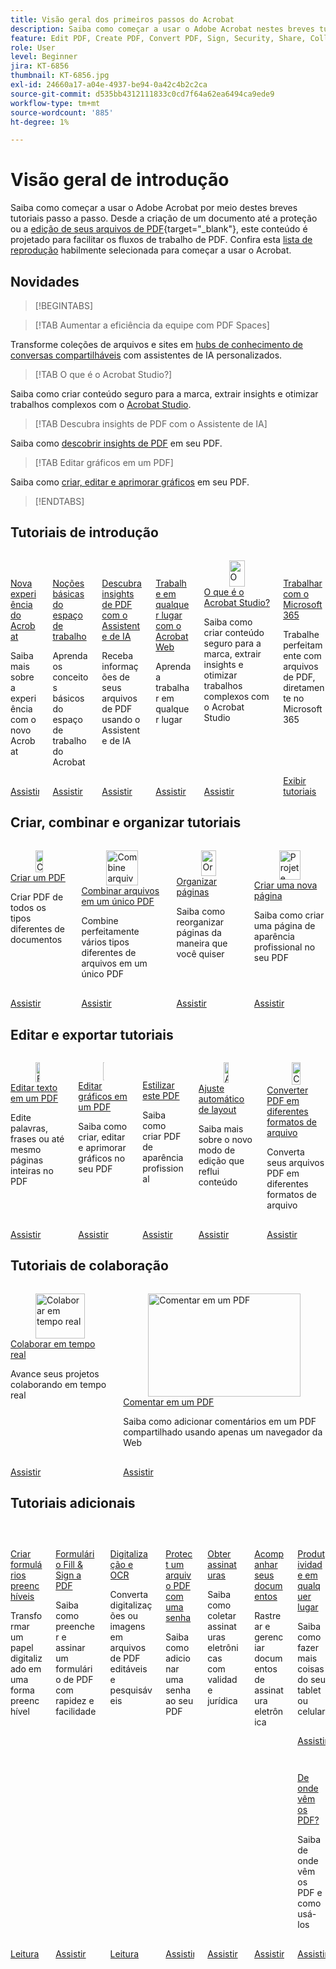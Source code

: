 ```yaml
---
title: Visão geral dos primeiros passos do Acrobat
description: Saiba como começar a usar o Adobe Acrobat nestes breves tutoriais passo a passo (1 a 2 min)
feature: Edit PDF, Create PDF, Convert PDF, Sign, Security, Share, Collaboration, Workspace
role: User
level: Beginner
jira: KT-6856
thumbnail: KT-6856.jpg
exl-id: 24660a17-a04e-4937-be94-0a42c4b2c2ca
source-git-commit: d535bb4312111833c0cd7f64a62ea6494ca9ede9
workflow-type: tm+mt
source-wordcount: '885'
ht-degree: 1%

---
```


# Visão geral de introdução

Saiba como começar a usar o Adobe Acrobat por meio destes breves tutoriais passo a passo. Desde a criação de um documento até a proteção ou a [edição de seus arquivos de PDF](https://www.adobe.com/br/acrobat/online/pdf-editor.html){target="_blank"}, este conteúdo é projetado para facilitar os fluxos de trabalho de PDF. Confira esta [lista de reprodução](https://experienceleague.adobe.com/pt-br/playlists/acrobat-get-started-business-users) habilmente selecionada para começar a usar o Acrobat.

## Novidades

>[!BEGINTABS]

>[!TAB Aumentar a eficiência da equipe com PDF Spaces]

Transforme coleções de arquivos e sites em [hubs de conhecimento de conversas compartilháveis](pdf-spaces-legal.md) com assistentes de IA personalizados.

>[!TAB O que é o Acrobat Studio?]

Saiba como criar conteúdo seguro para a marca, extrair insights e otimizar trabalhos complexos com o [Acrobat Studio](acrobat-studio.md).

>[!TAB Descubra insights de PDF com o Assistente de IA]

Saiba como [descobrir insights de PDF](ai-assistant.md) em seu PDF.

>[!TAB Editar gráficos em um PDF]

Saiba como [criar, editar e aprimorar gráficos](edit-graphics.md) em seu PDF.

>[!ENDTABS]

## Tutoriais de introdução

<!-- START CARDS HTML - DO NOT MODIFY BY HAND -->
<div class="columns">
    <div class="column is-half-tablet is-half-desktop is-one-third-widescreen" aria-label="New Acrobat experience">
        <div class="card" style="height: 100%; display: flex; flex-direction: column; height: 100%;">
            <div class="card-image">
                <figure class="image x-is-16by9">
                    <a href="https://experienceleague.adobe.com/pt-br/docs/document-cloud-learn/acrobat-learning/getting-started/new-workspace" title="Nova experiência do Acrobat" target="_self" rel="referrer">
                        <img class="is-bordered-r-small" src="https://experienceleague.adobe.com/pt-br/docs/document-cloud-learn/acrobat-learning/getting-started/media_1fd7846c8083ccd0da406c6abf96fe746d9b4539e.png?width=400&format=webply&optimize=medium" alt="Nova experiência do Acrobat"
                             style="width: 100%; aspect-ratio: 16 / 9; object-fit: cover; overflow: hidden; display: block; margin: auto;">
                    </a>
                </figure>
            </div>
            <div class="card-content is-padded-small" style="display: flex; flex-direction: column; flex-grow: 1; justify-content: space-between;">
                <div class="top-card-content">
                    <p class="headline is-size-6 has-text-weight-bold">
                        <a href="https://experienceleague.adobe.com/pt-br/docs/document-cloud-learn/acrobat-learning/getting-started/new-workspace" target="_self" rel="referrer" title="nova experiência do Acrobat">Nova experiência do Acrobat</a>
                    </p>
                    <p class="is-size-6">Saiba mais sobre a experiência com o novo Acrobat</p>
                </div>
                <a href="https://experienceleague.adobe.com/pt-br/docs/document-cloud-learn/acrobat-learning/getting-started/new-workspace" target="_self" rel="referrer" class="spectrum-Button spectrum-Button--outline spectrum-Button--primary spectrum-Button--sizeM" style="align-self: flex-start; margin-top: 1rem;">
                    <span class="spectrum-Button-label has-no-wrap has-text-weight-bold">Assistir</span>
                </a>
            </div>
        </div>
    </div>
    <div class="column is-half-tablet is-half-desktop is-one-third-widescreen" aria-label="Workspace basics">
        <div class="card" style="height: 100%; display: flex; flex-direction: column; height: 100%;">
            <div class="card-image">
                <figure class="image x-is-16by9">
                    <a href="https://experienceleague.adobe.com/pt-br/docs/document-cloud-learn/acrobat-learning/getting-started/get-to-know-the-acrobat-dc-interface" title="Noções básicas sobre a área de trabalho" target="_self" rel="referrer">
                        <img class="is-bordered-r-small" src="https://experienceleague.adobe.com/pt-br/docs/document-cloud-learn/acrobat-learning/getting-started/media_1829b23b3d26ba9ab2687a87be27ecf1b2adde71e.png?width=400&format=webply&optimize=medium" alt="Noções básicas sobre a área de trabalho"
                             style="width: 100%; aspect-ratio: 16 / 9; object-fit: cover; overflow: hidden; display: block; margin: auto;">
                    </a>
                </figure>
            </div>
            <div class="card-content is-padded-small" style="display: flex; flex-direction: column; flex-grow: 1; justify-content: space-between;">
                <div class="top-card-content">
                    <p class="headline is-size-6 has-text-weight-bold">
                        <a href="https://experienceleague.adobe.com/pt-br/docs/document-cloud-learn/acrobat-learning/getting-started/get-to-know-the-acrobat-dc-interface" target="_self" rel="referrer" title="Noções básicas do Workspace">Noções básicas do espaço de trabalho</a>
                    </p>
                    <p class="is-size-6">Aprenda os conceitos básicos do espaço de trabalho do Acrobat</p>
                </div>
                <a href="https://experienceleague.adobe.com/pt-br/docs/document-cloud-learn/acrobat-learning/getting-started/get-to-know-the-acrobat-dc-interface" target="_self" rel="referrer" class="spectrum-Button spectrum-Button--outline spectrum-Button--primary spectrum-Button--sizeM" style="align-self: flex-start; margin-top: 1rem;">
                    <span class="spectrum-Button-label has-no-wrap has-text-weight-bold">Assistir</span>
                </a>
            </div>
        </div>
    </div>
    <div class="column is-half-tablet is-half-desktop is-one-third-widescreen" aria-label="Discover PDF insights with AI Assistant">
        <div class="card" style="height: 100%; display: flex; flex-direction: column; height: 100%;">
            <div class="card-image">
                <figure class="image x-is-16by9">
                    <a href="https://experienceleague.adobe.com/pt-br/docs/document-cloud-learn/acrobat-learning/getting-started/ai-assistant" title="Descubra insights de PDF com o AI Assistant" target="_self" rel="referrer">
                        <img class="is-bordered-r-small" src="https://experienceleague.adobe.com/pt-br/docs/document-cloud-learn/acrobat-learning/getting-started/media_16b40a5c89df63b8d9116ee1733680b378915394a.png?width=400&format=webply&optimize=medium" alt="Descubra insights de PDF com o AI Assistant"
                             style="width: 100%; aspect-ratio: 16 / 9; object-fit: cover; overflow: hidden; display: block; margin: auto;">
                    </a>
                </figure>
            </div>
            <div class="card-content is-padded-small" style="display: flex; flex-direction: column; flex-grow: 1; justify-content: space-between;">
                <div class="top-card-content">
                    <p class="headline is-size-6 has-text-weight-bold">
                        <a href="https://experienceleague.adobe.com/pt-br/docs/document-cloud-learn/acrobat-learning/getting-started/ai-assistant" target="_self" rel="referrer" title="Descubra insights de PDF com o Assistente de IA">Descubra insights de PDF com o Assistente de IA</a>
                    </p>
                    <p class="is-size-6">Receba informações de seus arquivos de PDF usando o Assistente de IA</p>
                </div>
                <a href="https://experienceleague.adobe.com/pt-br/docs/document-cloud-learn/acrobat-learning/getting-started/ai-assistant" target="_self" rel="referrer" class="spectrum-Button spectrum-Button--outline spectrum-Button--primary spectrum-Button--sizeM" style="align-self: flex-start; margin-top: 1rem;">
                    <span class="spectrum-Button-label has-no-wrap has-text-weight-bold">Assistir</span>
                </a>
            </div>
        </div>
    </div>
                <div class="column is-half-tablet is-half-desktop is-one-third-widescreen" aria-label="Work anywhere with Acrobat web">
        <div class="card" style="height: 100%; display: flex; flex-direction: column; height: 100%;">
            <div class="card-image">
                <figure class="image x-is-16by9">
                    <a href="https://experienceleague.adobe.com/pt-br/docs/document-cloud-learn/acrobat-learning/getting-started/acrobatweb" title="Trabalhe em qualquer lugar com o Acrobat Web" target="_self" rel="referrer">
                        <img class="is-bordered-r-small" src="https://experienceleague.adobe.com/pt-br/docs/document-cloud-learn/acrobat-learning/getting-started/media_1bfcf9b6746a553be3bae3718499df7f83847b637.png?width=400&format=webply&optimize=medium" alt="Trabalhe em qualquer lugar com o Acrobat Web"
                             style="width: 100%; aspect-ratio: 16 / 9; object-fit: cover; overflow: hidden; display: block; margin: auto;">
                    </a>
                </figure>
            </div>
            <div class="card-content is-padded-small" style="display: flex; flex-direction: column; flex-grow: 1; justify-content: space-between;">
                <div class="top-card-content">
                    <p class="headline is-size-6 has-text-weight-bold">
                        <a href="https://experienceleague.adobe.com/pt-br/docs/document-cloud-learn/acrobat-learning/getting-started/acrobatweb" target="_self" rel="referrer" title="Trabalhe em qualquer lugar com o Acrobat Web">Trabalhe em qualquer lugar com o Acrobat Web</a>
                    </p>
                    <p class="is-size-6">Aprenda a trabalhar em qualquer lugar</p>
                </div>
                <a href="https://experienceleague.adobe.com/pt-br/docs/document-cloud-learn/acrobat-learning/getting-started/acrobatweb" target="_self" rel="referrer" class="spectrum-Button spectrum-Button--outline spectrum-Button--primary spectrum-Button--sizeM" style="align-self: flex-start; margin-top: 1rem;">
                    <span class="spectrum-Button-label has-no-wrap has-text-weight-bold">Assistir</span>
                </a>
            </div>
        </div>
    </div>
                 <div class="column is-half-tablet is-half-desktop is-one-third-widescreen"         aria-label="What is Acrobat Studio?">
                      <div class="card" style="height: 100%; display: flex; flex-direction: column; height: 100%;">
                 <div class="card-image">
                <figure class="image x-is-16by9">
                    <a href="https://experienceleague.adobe.com/pt-br/docs/document-cloud-learn/acrobat-learning/getting-started/acrobat-studio" title="O que é o Acrobat Studio?" target="_self" rel="referrer">
                        <img class="is-bordered-r-small" src="https://experienceleague.adobe.com/pt-br/docs/document-cloud-learn/acrobat-learning/by-industry/media_1f6d6f7b7584d916a156a186267c3d3790ae9144a.png?width=400&format=webply&optimize=medium" alt="O que é o Acrobat Studio?"
                             style="width: 100%; aspect-ratio: 16 / 9; object-fit: cover; overflow: hidden; display: block; margin: auto;">
                    </a>
                </figure>
                 </div>
                     <div class="card-content is-padded-small" style="display: flex; flex-direction: column; flex-grow: 1; justify-content: space-between;">
                <div class="top-card-content">
                    <p class="headline is-size-6 has-text-weight-bold">
                        <a href="https://experienceleague.adobe.com/pt-br/docs/document-cloud-learn/acrobat-learning/getting-started/acrobat-studio" target="_self" rel="referrer" title="O que é o Acrobat Studio?">O que é o Acrobat Studio?</a>
                    </p>
                    <p class="is-size-6">Saiba como criar conteúdo seguro para a marca, extrair insights e otimizar trabalhos complexos com o Acrobat Studio</p>
                </div>
                <a href="https://experienceleague.adobe.com/pt-br/docs/document-cloud-learn/acrobat-learning/getting-started/acrobat-studio" target="_self" rel="referrer" class="spectrum-Button spectrum-Button--outline spectrum-Button--primary spectrum-Button--sizeM" style="align-self: flex-start; margin-top: 1rem;">
                    <span class="spectrum-Button-label has-no-wrap has-text-weight-bold">Assistir</span>
                </a>
            </div>
        </div>
    </div>
    <div class="column is-half-tablet is-half-desktop is-one-third-widescreen" aria-label="Work with Microsoft 365">
        <div class="card" style="height: 100%; display: flex; flex-direction: column; height: 100%;">
            <div class="card-image">
                <figure class="image x-is-16by9">
                    <a href="https://experienceleague.adobe.com/pt-br/docs/document-cloud-learn/acrobat-learning/integrations/integrate-overview#microsoft" title="Trabalhar com o Microsoft 365" target="_self" rel="referrer">
                        <img class="is-bordered-r-small" src="https://experienceleague.adobe.com/pt-br/docs/document-cloud-learn/acrobat-learning/getting-started/media_1e715d1ec959dc755a27cab94e21039372673afac.png?width=400&format=webply&optimize=medium" alt="Trabalhar com o Microsoft 365"
                             style="width: 100%; aspect-ratio: 16 / 9; object-fit: cover; overflow: hidden; display: block; margin: auto;">
                    </a>
                </figure>
            </div>
            <div class="card-content is-padded-small" style="display: flex; flex-direction: column; flex-grow: 1; justify-content: space-between;">
                <div class="top-card-content">
                    <p class="headline is-size-6 has-text-weight-bold">
                        <a href="https://experienceleague.adobe.com/pt-br/docs/document-cloud-learn/acrobat-learning/integrations/integrate-overview#microsoft" target="_self" rel="referrer" title="Trabalhar com o Microsoft 365">Trabalhar com o Microsoft 365</a>
                    </p>
                    <p class="is-size-6">Trabalhe perfeitamente com arquivos de PDF, diretamente no Microsoft 365</p>
                </div>
                <a href="https://experienceleague.adobe.com/pt-br/docs/document-cloud-learn/acrobat-learning/integrations/integrate-overview#microsoft" target="_self" rel="referrer" class="spectrum-Button spectrum-Button--outline spectrum-Button--primary spectrum-Button--sizeM" style="align-self: flex-start; margin-top: 1rem;">
                    <span class="spectrum-Button-label has-no-wrap has-text-weight-bold">Exibir tutoriais</span>
                </a>
            </div>
        </div>
    </div>
</div>
<!-- END CARDS HTML - DO NOT MODIFY BY HAND -->

## Criar, combinar e organizar tutoriais

<!-- START CARDS HTML - DO NOT MODIFY BY HAND -->
<div class="columns">
    <div class="column is-half-tablet is-half-desktop is-one-third-widescreen" aria-label="Create a PDF">
        <div class="card" style="height: 100%; display: flex; flex-direction: column; height: 100%;">
            <div class="card-image">
                <figure class="image x-is-16by9">
                    <a href="https://experienceleague.adobe.com/pt-br/docs/document-cloud-learn/acrobat-learning/getting-started/create-pdf" title="Criar um PDF" target="_self" rel="referrer">
                        <img class="is-bordered-r-small" src="https://experienceleague.adobe.com/pt-br/docs/document-cloud-learn/acrobat-learning/getting-started/media_16f0a3abd52647334bb64fdf140cf94afd63188d2.png?width=400&format=webply&optimize=medium" alt="Criar um PDF"
                             style="width: 100%; aspect-ratio: 16 / 9; object-fit: cover; overflow: hidden; display: block; margin: auto;">
                    </a>
                </figure>
            </div>
            <div class="card-content is-padded-small" style="display: flex; flex-direction: column; flex-grow: 1; justify-content: space-between;">
                <div class="top-card-content">
                    <p class="headline is-size-6 has-text-weight-bold">
                        <a href="https://experienceleague.adobe.com/pt-br/docs/document-cloud-learn/acrobat-learning/getting-started/create-pdf" target="_self" rel="referrer" title="Criar um PDF">Criar um PDF</a>
                    </p>
                    <p class="is-size-6">Criar PDF de todos os tipos diferentes de documentos</p>
                </div>
                <a href="https://experienceleague.adobe.com/pt-br/docs/document-cloud-learn/acrobat-learning/getting-started/create-pdf" target="_self" rel="referrer" class="spectrum-Button spectrum-Button--outline spectrum-Button--primary spectrum-Button--sizeM" style="align-self: flex-start; margin-top: 1rem;">
                    <span class="spectrum-Button-label has-no-wrap has-text-weight-bold">Assistir</span>
                </a>
            </div>
        </div>
    </div>
    <div class="column is-half-tablet is-half-desktop is-one-third-widescreen" aria-label="Combine files into a single PDF">
        <div class="card" style="height: 100%; display: flex; flex-direction: column; height: 100%;">
            <div class="card-image">
                <figure class="image x-is-16by9">
                    <a href="https://experienceleague.adobe.com/pt-br/docs/document-cloud-learn/acrobat-learning/getting-started/combine-to-pdf" title="Combine arquivos em um único PDF" target="_self" rel="referrer">
                        <img class="is-bordered-r-small" src="https://experienceleague.adobe.com/pt-br/docs/document-cloud-learn/acrobat-learning/getting-started/media_11be639aeee441f5b0e2b4900730339cd1798a4b9.png?width=400&format=webply&optimize=medium" alt="Combine arquivos em um único PDF"
                             style="width: 100%; aspect-ratio: 16 / 9; object-fit: cover; overflow: hidden; display: block; margin: auto;">
                    </a>
                </figure>
            </div>
            <div class="card-content is-padded-small" style="display: flex; flex-direction: column; flex-grow: 1; justify-content: space-between;">
                <div class="top-card-content">
                    <p class="headline is-size-6 has-text-weight-bold">
                        <a href="https://experienceleague.adobe.com/pt-br/docs/document-cloud-learn/acrobat-learning/getting-started/combine-to-pdf" target="_self" rel="referrer" title="Combine arquivos em um único PDF">Combinar arquivos em um único PDF</a>
                    </p>
                    <p class="is-size-6">Combine perfeitamente vários tipos diferentes de arquivos em um único PDF</p>
                </div>
                <a href="https://experienceleague.adobe.com/pt-br/docs/document-cloud-learn/acrobat-learning/getting-started/combine-to-pdf" target="_self" rel="referrer" class="spectrum-Button spectrum-Button--outline spectrum-Button--primary spectrum-Button--sizeM" style="align-self: flex-start; margin-top: 1rem;">
                    <span class="spectrum-Button-label has-no-wrap has-text-weight-bold">Assistir</span>
                </a>
            </div>
        </div>
    </div>
    <div class="column is-half-tablet is-half-desktop is-one-third-widescreen" aria-label="Organize pages">
        <div class="card" style="height: 100%; display: flex; flex-direction: column; height: 100%;">
            <div class="card-image">
                <figure class="image x-is-16by9">
                    <a href="https://experienceleague.adobe.com/pt-br/docs/document-cloud-learn/acrobat-learning/getting-started/organize" title="Organizar páginas" target="_self" rel="referrer">
                        <img class="is-bordered-r-small" src="https://experienceleague.adobe.com/pt-br/docs/document-cloud-learn/acrobat-learning/getting-started/media_17e55bdc9d65c0ae578fd3d6d32d1eb3bf3719714.png?width=400&format=webply&optimize=medium" alt="Organizar páginas"
                             style="width: 100%; aspect-ratio: 16 / 9; object-fit: cover; overflow: hidden; display: block; margin: auto;">
                    </a>
                </figure>
            </div>
            <div class="card-content is-padded-small" style="display: flex; flex-direction: column; flex-grow: 1; justify-content: space-between;">
                <div class="top-card-content">
                    <p class="headline is-size-6 has-text-weight-bold">
                        <a href="https://experienceleague.adobe.com/pt-br/docs/document-cloud-learn/acrobat-learning/getting-started/organize" target="_self" rel="referrer" title="Organizar páginas">Organizar páginas</a>
                    </p>
                    <p class="is-size-6">Saiba como reorganizar páginas da maneira que você quiser</p>
                </div>
                <a href="https://experienceleague.adobe.com/pt-br/docs/document-cloud-learn/acrobat-learning/getting-started/organize" target="_self" rel="referrer" class="spectrum-Button spectrum-Button--outline spectrum-Button--primary spectrum-Button--sizeM" style="align-self: flex-start; margin-top: 1rem;">
                    <span class="spectrum-Button-label has-no-wrap has-text-weight-bold">Assistir</span>
                </a>
            </div>
        </div>
    </div>
    <div class="column is-half-tablet is-half-desktop is-one-third-widescreen" aria-label="Design a new page">
        <div class="card" style="height: 100%; display: flex; flex-direction: column; height: 100%;">
            <div class="card-image">
                <figure class="image x-is-16by9">
                    <a href="https://experienceleague.adobe.com/pt-br/docs/document-cloud-learn/acrobat-learning/getting-started/add-custom-page" title="Projete uma nova página" target="_self" rel="referrer">
                        <img class="is-bordered-r-small" src="https://experienceleague.adobe.com/pt-br/docs/document-cloud-learn/acrobat-learning/getting-started/media_1f048322a16c3f2b9762347f0ea4e90b24dcd279e.png?width=400&format=webply&optimize=medium" alt="Projete uma nova página"
                             style="width: 100%; aspect-ratio: 16 / 9; object-fit: cover; overflow: hidden; display: block; margin: auto;">
                    </a>
                </figure>
            </div>
            <div class="card-content is-padded-small" style="display: flex; flex-direction: column; flex-grow: 1; justify-content: space-between;">
                <div class="top-card-content">
                    <p class="headline is-size-6 has-text-weight-bold">
                        <a href="https://experienceleague.adobe.com/pt-br/docs/document-cloud-learn/acrobat-learning/getting-started/add-custom-page" target="_self" rel="referrer" title="Projete uma nova página">Criar uma nova página</a>
                    </p>
                    <p class="is-size-6">Saiba como criar uma página de aparência profissional no seu PDF</p>
                </div>
                <a href="https://experienceleague.adobe.com/pt-br/docs/document-cloud-learn/acrobat-learning/getting-started/add-custom-page" target="_self" rel="referrer" class="spectrum-Button spectrum-Button--outline spectrum-Button--primary spectrum-Button--sizeM" style="align-self: flex-start; margin-top: 1rem;">
                    <span class="spectrum-Button-label has-no-wrap has-text-weight-bold">Assistir</span>
                </a>
            </div>
        </div>
    </div>
</div>
<!-- END CARDS HTML - DO NOT MODIFY BY HAND -->

## Editar e exportar tutoriais

<!-- START CARDS HTML - DO NOT MODIFY BY HAND -->
<div class="columns">
    <div class="column is-half-tablet is-half-desktop is-one-third-widescreen" aria-label="Edit text in a PDF">
        <div class="card" style="height: 100%; display: flex; flex-direction: column; height: 100%;">
            <div class="card-image">
                <figure class="image x-is-16by9">
                    <a href="https://experienceleague.adobe.com/pt-br/docs/document-cloud-learn/acrobat-learning/getting-started/edit-pdf" title="Editar texto em um PDF" target="_self" rel="referrer">
                        <img class="is-bordered-r-small" src="https://experienceleague.adobe.com/pt-br/docs/document-cloud-learn/acrobat-learning/getting-started/media_13401767164ccbafc5bcc35d34d2334fc961255e1.png?width=400&format=webply&optimize=medium" alt="Editar texto em um PDF"
                             style="width: 100%; aspect-ratio: 16 / 9; object-fit: cover; overflow: hidden; display: block; margin: auto;">
                    </a>
                </figure>
            </div>
            <div class="card-content is-padded-small" style="display: flex; flex-direction: column; flex-grow: 1; justify-content: space-between;">
                <div class="top-card-content">
                    <p class="headline is-size-6 has-text-weight-bold">
                        <a href="https://experienceleague.adobe.com/pt-br/docs/document-cloud-learn/acrobat-learning/getting-started/edit-pdf" target="_self" rel="referrer" title="Editar texto em um PDF">Editar texto em um PDF</a>
                    </p>
                    <p class="is-size-6">Edite palavras, frases ou até mesmo páginas inteiras no PDF</p>
                </div>
                <a href="https://experienceleague.adobe.com/pt-br/docs/document-cloud-learn/acrobat-learning/getting-started/edit-pdf" target="_self" rel="referrer" class="spectrum-Button spectrum-Button--outline spectrum-Button--primary spectrum-Button--sizeM" style="align-self: flex-start; margin-top: 1rem;">
                    <span class="spectrum-Button-label has-no-wrap has-text-weight-bold">Assistir</span>
                </a>
            </div>
        </div>
    </div>
    <div class="column is-half-tablet is-half-desktop is-one-third-widescreen" aria-label="Edit graphics in a PDF">
        <div class="card" style="height: 100%; display: flex; flex-direction: column; height: 100%;">
            <div class="card-image">
                <figure class="image x-is-16by9">
                    <a href="https://experienceleague.adobe.com/pt-br/docs/document-cloud-learn/acrobat-learning/getting-started/edit-graphics" title="Editar gráficos em um PDF" target="_self" rel="referrer">
                        <img class="is-bordered-r-small" src="https://experienceleague.adobe.com/pt-br/docs/document-cloud-learn/acrobat-learning/getting-started/media_10cbcb294cdbd62dc9d8f6b2f5f5f160782370141.png?width=400&format=webply&optimize=medium" alt="Editar gráficos em um PDF"
                             style="width: 100%; aspect-ratio: 16 / 9; object-fit: cover; overflow: hidden; display: block; margin: auto;">
                    </a>
                </figure>
            </div>
            <div class="card-content is-padded-small" style="display: flex; flex-direction: column; flex-grow: 1; justify-content: space-between;">
                <div class="top-card-content">
                    <p class="headline is-size-6 has-text-weight-bold">
                        <a href="https://experienceleague.adobe.com/pt-br/docs/document-cloud-learn/acrobat-learning/getting-started/edit-graphics" target="_self" rel="referrer" title="Editar gráficos em um PDF">Editar gráficos em um PDF</a>
                    </p>
                    <p class="is-size-6">Saiba como criar, editar e aprimorar gráficos no seu PDF</p>
                </div>
                <a href="https://experienceleague.adobe.com/pt-br/docs/document-cloud-learn/acrobat-learning/getting-started/edit-graphics" target="_self" rel="referrer" class="spectrum-Button spectrum-Button--outline spectrum-Button--primary spectrum-Button--sizeM" style="align-self: flex-start; margin-top: 1rem;">
                    <span class="spectrum-Button-label has-no-wrap has-text-weight-bold">Assistir</span>
                </a>
            </div>
        </div>
    </div>
    <div class="column is-half-tablet is-half-desktop is-one-third-widescreen" aria-label="Stylize this PDF">
        <div class="card" style="height: 100%; display: flex; flex-direction: column; height: 100%;">
            <div class="card-image">
                <figure class="image x-is-16by9">
                    <a href="https://experienceleague.adobe.com/pt-br/docs/document-cloud-learn/acrobat-learning/getting-started/stylize-this-pdf" title="Estilizar esta PDF" target="_self" rel="referrer">
                        <img class="is-bordered-r-small" src="https://experienceleague.adobe.com/pt-br/docs/document-cloud-learn/acrobat-learning/getting-started/media_199eeb70612b1e3f04c00cbe3ebf7f4cc2016bcef.png?width=400&format=webply&optimize=medium" alt="Estilizar esta PDF"
                             style="width: 100%; aspect-ratio: 16 / 9; object-fit: cover; overflow: hidden; display: block; margin: auto;">
                    </a>
                </figure>
            </div>
            <div class="card-content is-padded-small" style="display: flex; flex-direction: column; flex-grow: 1; justify-content: space-between;">
                <div class="top-card-content">
                    <p class="headline is-size-6 has-text-weight-bold">
                        <a href="https://experienceleague.adobe.com/pt-br/docs/document-cloud-learn/acrobat-learning/getting-started/stylize-this-pdf" target="_self" rel="referrer" title="Estilizar esta PDF">Estilizar este PDF</a>
                    </p>
                    <p class="is-size-6">Saiba como criar PDF de aparência profissional</p>
                </div>
                <a href="https://experienceleague.adobe.com/pt-br/docs/document-cloud-learn/acrobat-learning/getting-started/stylize-this-pdf" target="_self" rel="referrer" class="spectrum-Button spectrum-Button--outline spectrum-Button--primary spectrum-Button--sizeM" style="align-self: flex-start; margin-top: 1rem;">
                    <span class="spectrum-Button-label has-no-wrap has-text-weight-bold">Assistir</span>
                </a>
            </div>
        </div>
    </div>
    <div class="column is-half-tablet is-half-desktop is-one-third-widescreen" aria-label="Auto-adjust layout">
        <div class="card" style="height: 100%; display: flex; flex-direction: column; height: 100%;">
            <div class="card-image">
                <figure class="image x-is-16by9">
                    <a href="https://experienceleague.adobe.com/pt-br/docs/document-cloud-learn/acrobat-learning/getting-started/auto-adjust-layout" title="Ajuste automático de layout" target="_self" rel="referrer">
                        <img class="is-bordered-r-small" src="https://experienceleague.adobe.com/pt-br/docs/document-cloud-learn/acrobat-learning/getting-started/media_1072b7b70b16efa68b4bd6bbc2152a4dd90bd6dfb.png?width=400&format=webply&optimize=medium" alt="Ajuste automático de layout"
                             style="width: 100%; aspect-ratio: 16 / 9; object-fit: cover; overflow: hidden; display: block; margin: auto;">
                    </a>
                </figure>
            </div>
            <div class="card-content is-padded-small" style="display: flex; flex-direction: column; flex-grow: 1; justify-content: space-between;">
                <div class="top-card-content">
                    <p class="headline is-size-6 has-text-weight-bold">
                        <a href="https://experienceleague.adobe.com/pt-br/docs/document-cloud-learn/acrobat-learning/getting-started/auto-adjust-layout" target="_self" rel="referrer" title="Ajuste automático de layout">Ajuste automático de layout</a>
                    </p>
                    <p class="is-size-6">Saiba mais sobre o novo modo de edição que reflui conteúdo</p>
                </div>
                <a href="https://experienceleague.adobe.com/pt-br/docs/document-cloud-learn/acrobat-learning/getting-started/auto-adjust-layout" target="_self" rel="referrer" class="spectrum-Button spectrum-Button--outline spectrum-Button--primary spectrum-Button--sizeM" style="align-self: flex-start; margin-top: 1rem;">
                    <span class="spectrum-Button-label has-no-wrap has-text-weight-bold">Assistir</span>
                </a>
            </div>
        </div>
    </div>
    <div class="column is-half-tablet is-half-desktop is-one-third-widescreen" aria-label="Convert PDF to different file formats">
        <div class="card" style="height: 100%; display: flex; flex-direction: column; height: 100%;">
            <div class="card-image">
                <figure class="image x-is-16by9">
                    <a href="https://experienceleague.adobe.com/pt-br/docs/document-cloud-learn/acrobat-learning/getting-started/export-pdf" title="Converter PDF em diferentes formatos de arquivo" target="_self" rel="referrer">
                        <img class="is-bordered-r-small" src="https://experienceleague.adobe.com/pt-br/docs/document-cloud-learn/acrobat-learning/getting-started/media_16383696f2610f1419050df7dca0b9dc77b94f836.png?width=400&format=webply&optimize=medium" alt="Converter PDF em diferentes formatos de arquivo"
                             style="width: 100%; aspect-ratio: 16 / 9; object-fit: cover; overflow: hidden; display: block; margin: auto;">
                    </a>
                </figure>
            </div>
            <div class="card-content is-padded-small" style="display: flex; flex-direction: column; flex-grow: 1; justify-content: space-between;">
                <div class="top-card-content">
                    <p class="headline is-size-6 has-text-weight-bold">
                        <a href="https://experienceleague.adobe.com/pt-br/docs/document-cloud-learn/acrobat-learning/getting-started/export-pdf" target="_self" rel="referrer" title="Converter PDF em diferentes formatos de arquivo">Converter PDF em diferentes formatos de arquivo</a>
                    </p>
                    <p class="is-size-6">Converta seus arquivos PDF em diferentes formatos de arquivo</p>
                </div>
                <a href="https://experienceleague.adobe.com/pt-br/docs/document-cloud-learn/acrobat-learning/getting-started/export-pdf" target="_self" rel="referrer" class="spectrum-Button spectrum-Button--outline spectrum-Button--primary spectrum-Button--sizeM" style="align-self: flex-start; margin-top: 1rem;">
                    <span class="spectrum-Button-label has-no-wrap has-text-weight-bold">Assistir</span>
                </a>
            </div>
        </div>
    </div>
</div>
<!-- END CARDS HTML - DO NOT MODIFY BY HAND -->

## Tutoriais de colaboração

<!-- START CARDS HTML - DO NOT MODIFY BY HAND -->
<div class="columns">
    <div class="column is-half-tablet is-half-desktop is-one-third-widescreen" aria-label="Collaborate in real time">
        <div class="card" style="height: 100%; display: flex; flex-direction: column; height: 100%;">
            <div class="card-image">
                <figure class="image x-is-16by9">
                    <a href="https://experienceleague.adobe.com/pt-br/docs/document-cloud-learn/acrobat-learning/getting-started/collaborate" title="Colaborar em tempo real" target="_self" rel="referrer">
                        <img class="is-bordered-r-small" src="https://experienceleague.adobe.com/pt-br/docs/document-cloud-learn/acrobat-learning/getting-started/media_1f5dd20f4df4fb7d2f5c80653268baf61e708a449.png?width=400&format=webply&optimize=medium" alt="Colaborar em tempo real"
                             style="width: 100%; aspect-ratio: 16 / 9; object-fit: cover; overflow: hidden; display: block; margin: auto;">
                    </a>
                </figure>
            </div>
            <div class="card-content is-padded-small" style="display: flex; flex-direction: column; flex-grow: 1; justify-content: space-between;">
                <div class="top-card-content">
                    <p class="headline is-size-6 has-text-weight-bold">
                        <a href="https://experienceleague.adobe.com/pt-br/docs/document-cloud-learn/acrobat-learning/getting-started/collaborate" target="_self" rel="referrer" title="Colaborar em tempo real">Colaborar em tempo real</a>
                    </p>
                    <p class="is-size-6">Avance seus projetos colaborando em tempo real</p>
                </div>
                <a href="https://experienceleague.adobe.com/pt-br/docs/document-cloud-learn/acrobat-learning/getting-started/collaborate" target="_self" rel="referrer" class="spectrum-Button spectrum-Button--outline spectrum-Button--primary spectrum-Button--sizeM" style="align-self: flex-start; margin-top: 1rem;">
                    <span class="spectrum-Button-label has-no-wrap has-text-weight-bold">Assistir</span>
                </a>
            </div>
        </div>
    </div>
    <div class="column is-half-tablet is-half-desktop is-one-third-widescreen" aria-label="Comment on a PDF">
        <div class="card" style="height: 100%; display: flex; flex-direction: column; height: 100%;">
            <div class="card-image">
                <figure class="image x-is-16by9">
                    <a href="https://experienceleague.adobe.com/pt-br/docs/document-cloud-learn/acrobat-learning/getting-started/comment-on-pdf-files" title="Comentar em um PDF" target="_self" rel="referrer">
                        <img class="is-bordered-r-small" src="https://experienceleague.adobe.com/pt-br/docs/document-cloud-learn/acrobat-learning/getting-started/media_116d7c4b645e8d4c4e4645df9cb83a36501431471.png?width=400&format=webply&optimize=medium" alt="Comentar em um PDF"
                             style="width: 100%; aspect-ratio: 16 / 9; object-fit: cover; overflow: hidden; display: block; margin: auto;">
                    </a>
                </figure>
            </div>
            <div class="card-content is-padded-small" style="display: flex; flex-direction: column; flex-grow: 1; justify-content: space-between;">
                <div class="top-card-content">
                    <p class="headline is-size-6 has-text-weight-bold">
                        <a href="https://experienceleague.adobe.com/pt-br/docs/document-cloud-learn/acrobat-learning/getting-started/comment-on-pdf-files" target="_self" rel="referrer" title="Comentar em um PDF">Comentar em um PDF</a>
                    </p>
                    <p class="is-size-6">Saiba como adicionar comentários em um PDF compartilhado usando apenas um navegador da Web</p>
                </div>
                <a href="https://experienceleague.adobe.com/pt-br/docs/document-cloud-learn/acrobat-learning/getting-started/comment-on-pdf-files" target="_self" rel="referrer" class="spectrum-Button spectrum-Button--outline spectrum-Button--primary spectrum-Button--sizeM" style="align-self: flex-start; margin-top: 1rem;">
                    <span class="spectrum-Button-label has-no-wrap has-text-weight-bold">Assistir</span>
                </a>
            </div>
        </div>
    </div>
</div>
<!-- END CARDS HTML - DO NOT MODIFY BY HAND -->

## Tutoriais adicionais

<!-- START CARDS HTML - DO NOT MODIFY BY HAND -->
<div class="columns">
    <div class="column is-half-tablet is-half-desktop is-one-third-widescreen" aria-label="Create fillable forms">
        <div class="card" style="height: 100%; display: flex; flex-direction: column; height: 100%;">
            <div class="card-image">
                <figure class="image x-is-16by9">
                    <a href="https://experienceleague.adobe.com/pt-br/docs/document-cloud-learn/acrobat-learning/getting-started/create-fillable-forms" title="Criar formulários preenchíveis" target="_self" rel="referrer">
                        <img class="is-bordered-r-small" src="https://experienceleague.adobe.com/pt-br/docs/document-cloud-learn/acrobat-learning/getting-started/media_109411f58bacd579c020661fd7f6577ed63726aef.png?width=400&format=webply&optimize=medium" alt="Criar formulários preenchíveis"
                             style="width: 100%; aspect-ratio: 16 / 9; object-fit: cover; overflow: hidden; display: block; margin: auto;">
                    </a>
                </figure>
            </div>
            <div class="card-content is-padded-small" style="display: flex; flex-direction: column; flex-grow: 1; justify-content: space-between;">
                <div class="top-card-content">
                    <p class="headline is-size-6 has-text-weight-bold">
                        <a href="https://experienceleague.adobe.com/pt-br/docs/document-cloud-learn/acrobat-learning/getting-started/create-fillable-forms" target="_self" rel="referrer" title="Criar formulários preenchíveis">Criar formulários preenchíveis</a>
                    </p>
                    <p class="is-size-6">Transformar um papel digitalizado em uma forma preenchível</p>
                </div>
                <a href="https://experienceleague.adobe.com/pt-br/docs/document-cloud-learn/acrobat-learning/getting-started/create-fillable-forms" target="_self" rel="referrer" class="spectrum-Button spectrum-Button--outline spectrum-Button--primary spectrum-Button--sizeM" style="align-self: flex-start; margin-top: 1rem;">
                    <span class="spectrum-Button-label has-no-wrap has-text-weight-bold">Leitura</span>
                </a>
            </div>
        </div>
    </div>
    <div class="column is-half-tablet is-half-desktop is-one-third-widescreen" aria-label="Fill & Sign a PDF form">
        <div class="card" style="height: 100%; display: flex; flex-direction: column; height: 100%;">
            <div class="card-image">
                <figure class="image x-is-16by9">
                    <a href="https://experienceleague.adobe.com/pt-br/docs/document-cloud-learn/acrobat-learning/getting-started/fill-and-sign" title="Formulário Fill &amp; Sign a PDF" target="_self" rel="referrer">
                        <img class="is-bordered-r-small" src="https://experienceleague.adobe.com/pt-br/docs/document-cloud-learn/acrobat-learning/getting-started/media_1e8d0607bd61f9cf6a5781801e8e075019fa10ce8.png?width=400&format=webply&optimize=medium" alt="Formulário Fill &amp; Sign a PDF"
                             style="width: 100%; aspect-ratio: 16 / 9; object-fit: cover; overflow: hidden; display: block; margin: auto;">
                    </a>
                </figure>
            </div>
            <div class="card-content is-padded-small" style="display: flex; flex-direction: column; flex-grow: 1; justify-content: space-between;">
                <div class="top-card-content">
                    <p class="headline is-size-6 has-text-weight-bold">
                        <a href="https://experienceleague.adobe.com/pt-br/docs/document-cloud-learn/acrobat-learning/getting-started/fill-and-sign" target="_self" rel="referrer" title="Formulário Fill &amp; Sign a PDF">Formulário Fill &amp; Sign a PDF</a>
                    </p>
                    <p class="is-size-6">Saiba como preencher e assinar um formulário de PDF com rapidez e facilidade</p>
                </div>
                <a href="https://experienceleague.adobe.com/pt-br/docs/document-cloud-learn/acrobat-learning/getting-started/fill-and-sign" target="_self" rel="referrer" class="spectrum-Button spectrum-Button--outline spectrum-Button--primary spectrum-Button--sizeM" style="align-self: flex-start; margin-top: 1rem;">
                    <span class="spectrum-Button-label has-no-wrap has-text-weight-bold">Assistir</span>
                </a>
            </div>
        </div>
    </div>
    <div class="column is-half-tablet is-half-desktop is-one-third-widescreen" aria-label="Scan & OCR">
        <div class="card" style="height: 100%; display: flex; flex-direction: column; height: 100%;">
            <div class="card-image">
                <figure class="image x-is-16by9">
                    <a href="https://experienceleague.adobe.com/pt-br/docs/document-cloud-learn/acrobat-learning/getting-started/scan-and-ocr" title="Digitalizar e OCR" target="_self" rel="referrer">
                        <img class="is-bordered-r-small" src="https://experienceleague.adobe.com/pt-br/docs/document-cloud-learn/acrobat-learning/getting-started/media_14440f542ece3322f727553cf6d6cf2408761379b.png?width=400&format=webply&optimize=medium" alt="Digitalizar e OCR"
                             style="width: 100%; aspect-ratio: 16 / 9; object-fit: cover; overflow: hidden; display: block; margin: auto;">
                    </a>
                </figure>
            </div>
            <div class="card-content is-padded-small" style="display: flex; flex-direction: column; flex-grow: 1; justify-content: space-between;">
                <div class="top-card-content">
                    <p class="headline is-size-6 has-text-weight-bold">
                        <a href="https://experienceleague.adobe.com/pt-br/docs/document-cloud-learn/acrobat-learning/getting-started/scan-and-ocr" target="_self" rel="referrer" title="Digitalizar e OCR">Digitalização e OCR</a>
                    </p>
                    <p class="is-size-6">Converta digitalizações ou imagens em arquivos de PDF editáveis e pesquisáveis</p>
                </div>
                <a href="https://experienceleague.adobe.com/pt-br/docs/document-cloud-learn/acrobat-learning/getting-started/scan-and-ocr" target="_self" rel="referrer" class="spectrum-Button spectrum-Button--outline spectrum-Button--primary spectrum-Button--sizeM" style="align-self: flex-start; margin-top: 1rem;">
                    <span class="spectrum-Button-label has-no-wrap has-text-weight-bold">Leitura</span>
                </a>
            </div>
        </div>
    </div>
    <div class="column is-half-tablet is-half-desktop is-one-third-widescreen" aria-label="Protect a PDF file with a password">
        <div class="card" style="height: 100%; display: flex; flex-direction: column; height: 100%;">
            <div class="card-image">
                <figure class="image x-is-16by9">
                    <a href="https://experienceleague.adobe.com/pt-br/docs/document-cloud-learn/acrobat-learning/getting-started/password-protect" title="Protect um arquivo PDF com uma senha" target="_self" rel="referrer">
                        <img class="is-bordered-r-small" src="https://experienceleague.adobe.com/pt-br/docs/document-cloud-learn/acrobat-learning/getting-started/media_1803b816278477ef62c8c4a25be6fcc6094763124.png?width=400&format=webply&optimize=medium" alt="Protect um arquivo PDF com uma senha"
                             style="width: 100%; aspect-ratio: 16 / 9; object-fit: cover; overflow: hidden; display: block; margin: auto;">
                    </a>
                </figure>
            </div>
            <div class="card-content is-padded-small" style="display: flex; flex-direction: column; flex-grow: 1; justify-content: space-between;">
                <div class="top-card-content">
                    <p class="headline is-size-6 has-text-weight-bold">
                        <a href="https://experienceleague.adobe.com/pt-br/docs/document-cloud-learn/acrobat-learning/getting-started/password-protect" target="_self" rel="referrer" title="Protect um arquivo PDF com uma senha">Protect um arquivo PDF com uma senha</a>
                    </p>
                    <p class="is-size-6">Saiba como adicionar uma senha ao seu PDF</p>
                </div>
                <a href="https://experienceleague.adobe.com/pt-br/docs/document-cloud-learn/acrobat-learning/getting-started/password-protect" target="_self" rel="referrer" class="spectrum-Button spectrum-Button--outline spectrum-Button--primary spectrum-Button--sizeM" style="align-self: flex-start; margin-top: 1rem;">
                    <span class="spectrum-Button-label has-no-wrap has-text-weight-bold">Assistir</span>
                </a>
            </div>
        </div>
    </div>
    <div class="column is-half-tablet is-half-desktop is-one-third-widescreen" aria-label="Get signatures">
        <div class="card" style="height: 100%; display: flex; flex-direction: column; height: 100%;">
            <div class="card-image">
                <figure class="image x-is-16by9">
                    <a href="https://experienceleague.adobe.com/pt-br/docs/document-cloud-learn/acrobat-learning/getting-started/signatures" title="Obter assinaturas" target="_self" rel="referrer">
                        <img class="is-bordered-r-small" src="https://experienceleague.adobe.com/pt-br/docs/document-cloud-learn/acrobat-learning/getting-started/media_1d23992362b8a44ebfa1801c33d482df88e1865e1.png?width=400&format=webply&optimize=medium" alt="Obter assinaturas"
                             style="width: 100%; aspect-ratio: 16 / 9; object-fit: cover; overflow: hidden; display: block; margin: auto;">
                    </a>
                </figure>
            </div>
            <div class="card-content is-padded-small" style="display: flex; flex-direction: column; flex-grow: 1; justify-content: space-between;">
                <div class="top-card-content">
                    <p class="headline is-size-6 has-text-weight-bold">
                        <a href="https://experienceleague.adobe.com/pt-br/docs/document-cloud-learn/acrobat-learning/getting-started/signatures" target="_self" rel="referrer" title="Obter assinaturas">Obter assinaturas</a>
                    </p>
                    <p class="is-size-6">Saiba como coletar assinaturas eletrônicas com validade jurídica</p>
                </div>
                <a href="https://experienceleague.adobe.com/pt-br/docs/document-cloud-learn/acrobat-learning/getting-started/signatures" target="_self" rel="referrer" class="spectrum-Button spectrum-Button--outline spectrum-Button--primary spectrum-Button--sizeM" style="align-self: flex-start; margin-top: 1rem;">
                    <span class="spectrum-Button-label has-no-wrap has-text-weight-bold">Assistir</span>
                </a>
            </div>
        </div>
    </div>
    <div class="column is-half-tablet is-half-desktop is-one-third-widescreen" aria-label="Track your documents">
        <div class="card" style="height: 100%; display: flex; flex-direction: column; height: 100%;">
            <div class="card-image">
                <figure class="image x-is-16by9">
                    <a href="https://experienceleague.adobe.com/pt-br/docs/document-cloud-learn/acrobat-learning/getting-started/track" title="Rastrear seus documentos" target="_self" rel="referrer">
                        <img class="is-bordered-r-small" src="https://experienceleague.adobe.com/pt-br/docs/document-cloud-learn/acrobat-learning/getting-started/media_1b0f65154db21a029cc4155f26ca8c24f5eeb71ef.png?width=400&format=webply&optimize=medium" alt="Rastrear seus documentos"
                             style="width: 100%; aspect-ratio: 16 / 9; object-fit: cover; overflow: hidden; display: block; margin: auto;">
                    </a>
                </figure>
            </div>
            <div class="card-content is-padded-small" style="display: flex; flex-direction: column; flex-grow: 1; justify-content: space-between;">
                <div class="top-card-content">
                    <p class="headline is-size-6 has-text-weight-bold">
                        <a href="https://experienceleague.adobe.com/pt-br/docs/document-cloud-learn/acrobat-learning/getting-started/track" target="_self" rel="referrer" title="Rastrear seus documentos">Acompanhar seus documentos</a>
                    </p>
                    <p class="is-size-6">Rastrear e gerenciar documentos de assinatura eletrônica</p>
                </div>
                <a href="https://experienceleague.adobe.com/pt-br/docs/document-cloud-learn/acrobat-learning/getting-started/track" target="_self" rel="referrer" class="spectrum-Button spectrum-Button--outline spectrum-Button--primary spectrum-Button--sizeM" style="align-self: flex-start; margin-top: 1rem;">
                    <span class="spectrum-Button-label has-no-wrap has-text-weight-bold">Assistir</span>
                </a>
            </div>
        </div>
    </div>
    <div class="column is-half-tablet is-half-desktop is-one-third-widescreen" aria-label="Productivity on the go">
        <div class="card" style="height: 100%; display: flex; flex-direction: column; height: 100%;">
            <div class="card-image">
                <figure class="image x-is-16by9">
                    <a href="https://experienceleague.adobe.com/pt-br/docs/document-cloud-learn/acrobat-learning/getting-started/productivity" title="Produtividade em qualquer lugar" target="_self" rel="referrer">
                        <img class="is-bordered-r-small" src="https://experienceleague.adobe.com/pt-br/docs/document-cloud-learn/acrobat-learning/getting-started/media_1baac857c8ccc7eb8f0af7c27bd123772b2d5cac4.png?width=400&format=webply&optimize=medium" alt="Produtividade em qualquer lugar"
                             style="width: 100%; aspect-ratio: 16 / 9; object-fit: cover; overflow: hidden; display: block; margin: auto;">
                    </a>
                </figure>
    </div>
    <div class="card-content is-padded-small" style="display: flex; flex-direction: column; flex-grow: 1; justify-content: space-between;">
                <div class="top-card-content">
                    <p class="headline is-size-6 has-text-weight-bold">
                        <a href="https://experienceleague.adobe.com/pt-br/docs/document-cloud-learn/acrobat-learning/getting-started/productivity" target="_self" rel="referrer" title="Produtividade em qualquer lugar">Produtividade em qualquer lugar</a>
                    </p>
                    <p class="is-size-6">Saiba como fazer mais coisas do seu tablet ou celular</p>
                </div>
                <a href="https://experienceleague.adobe.com/pt-br/docs/document-cloud-learn/acrobat-learning/getting-started/productivity" target="_self" rel="referrer" class="spectrum-Button spectrum-Button--outline spectrum-Button--primary spectrum-Button--sizeM" style="align-self: flex-start; margin-top: 1rem;">
                    <span class="spectrum-Button-label has-no-wrap has-text-weight-bold">Assistir</span>
                </a>
            </div>
    <div class="column is-half-tablet is-half-desktop is-one-third-widescreen" aria-label="Where do PDFs come from?">
        <div class="card" style="height: 100%; display: flex; flex-direction: column; height: 100%;">
            <div class="card-image">
                <figure class="image x-is-16by9">
                    <a href="https://experienceleague.adobe.com/pt-br/docs/document-cloud-learn/acrobat-learning/getting-started/where-do-pdfs-come-from" title="Produtividade em qualquer lugar" target="_self" rel="referrer">
                        <img class="is-bordered-r-small" src="https://experienceleague.adobe.com/pt-br/docs/document-cloud-learn/acrobat-learning/getting-started/media_133ee13f07ef84d06eef5d6b1c81d024747f19f36.png?width=400&format=webply&optimize=medium" alt="De onde vêm os PDF?"
                             style="width: 100%; aspect-ratio: 16 / 9; object-fit: cover; overflow: hidden; display: block; margin: auto;">
                    </a>
                </figure>
            </div>
            <div class="card-content is-padded-small" style="display: flex; flex-direction: column; flex-grow: 1; justify-content: space-between;">
                <div class="top-card-content">
                    <p class="headline is-size-6 has-text-weight-bold">
                        <a href="https://experienceleague.adobe.com/pt-br/docs/document-cloud-learn/acrobat-learning/getting-started/where-do-pdfs-come-from" target="_self" rel="referrer" title="De onde vêm os PDF?">De onde vêm os PDF?</a>
                    </p>
                    <p class="is-size-6">Saiba de onde vêm os PDF e como usá-los</p>
                </div>
                <a href="https://experienceleague.adobe.com/pt-br/docs/document-cloud-learn/acrobat-learning/getting-started/where-do-pdfs-come-from" target="_self" rel="referrer" class="spectrum-Button spectrum-Button--outline spectrum-Button--primary spectrum-Button--sizeM" style="align-self: flex-start; margin-top: 1rem;">
                    <span class="spectrum-Button-label has-no-wrap has-text-weight-bold">Assistir</span>
                </a>
            </div>
        </div>
    </div>
</div>
<!-- END CARDS HTML - DO NOT MODIFY BY HAND -->
